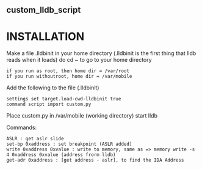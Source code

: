 ## custom_lldb_script

# INSTALLATION

Make a file .lldbinit in your home directory (.lldbinit is the first thing that lldb reads when it loads) do cd ~ to go to your home directory
	
	if you run as root, then home dir = /var/root
	if you run withoutroot, home dir = /var/mobile
	
	
Add the following to the file (.lldbinit) 

	settings set target.load-cwd-lldbinit true
	command script import custom.py
	
	
Place custom.py in /var/mobile (working directory)
start lldb

Commands:
	
	ASLR : get aslr slide
	set-bp 0xaddress : set breakpoint (ASLR added)
	write 0xaddress 0xvalue : write to memory, same as => memory write -s 4 0xaddress 0xvalue (address frorm lldb)
	get-adr 0xaddress : [get address - aslr], to find the IDA Address
